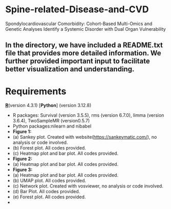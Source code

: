 # Spine-related-Disease-and-CVD

Spondylocardiovascular Comorbidity: Cohort-Based Multi-Omics and Genetic Analyses Identify a Systemic Disorder with Dual Organ Vulnerability

In the directory, we have included a README.txt file that provides more detailed information. We further provided important input to facilitate better visualization and understanding.
---
# Requirements
[**R**](https://www.r-project.org/)(version 4.3.1) 
[**Python**] (version 3.12.8)
- R packages: Survival (version 3.5.5), rms (version 6.7.0), limma (version 3.6.4), TwoSampleMR (version0.5.7)
- Python packages:nilearn and nibabel
- 
  **Figure 1:**
- (a) Sankey plot. Created with website(https://sankeymatic.com/), no analysis or code involved.
- (b) Forest plot. All codes provided.
- (c) Heatmap plot and bar plot. All codes provided.
- 
  **Figure 2:**
- (a) Heatmap plot and bar plot. All codes provided.
- 
  **Figure 3:**
- (a) Heatmap plot and bar plot. All codes provided.
- (b) UMAP plot. All codes provided.
- (c) Network plot. Created with vosviewer, no analysis or code involved.
- (d) Bar Plot. All codes provided.
- (e) Forest plot. All codes provided.
- 
